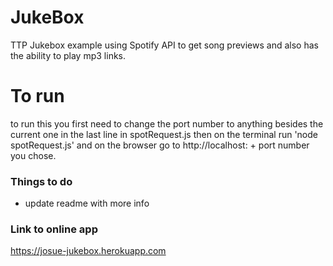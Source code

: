 # JukeBox
TTP Jukebox example using Spotify API to get song previews and also has the ability to play mp3 links.

# To run
to run this you first need to change the port number to anything besides the current one in the last line in spotRequest.js
then on the terminal run 'node spotRequest.js' and on the browser go to http://localhost: + port number you chose.

### Things to do 
- update readme with more info
 
### Link to online app
https://josue-jukebox.herokuapp.com
